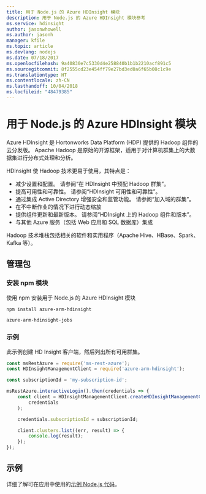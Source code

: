 ```yaml
---
title: 用于 Node.js 的 Azure HDInsight 模块
description: 用于 Node.js 的 Azure HDInsight 模块参考
ms.service: hdinsight
author: jasonwhowell
ms.author: jasonh
manager: kfile
ms.topic: article
ms.devlang: nodejs
ms.date: 07/18/2017
ms.openlocfilehash: 9a40830e7c5330d4e258840b1b1b2210acf891c5
ms.sourcegitcommit: 8f2555cd23e454ff79e27bd3ed0a6f65b08c1c9e
ms.translationtype: HT
ms.contentlocale: zh-CN
ms.lasthandoff: 10/04/2018
ms.locfileid: "48479385"
---
```

# <a name="azure-hdinsight-modules-for-nodejs"></a>用于 Node.js 的 Azure HDInsight 模块

Azure HDInsight 是 Hortonworks Data Platform (HDP) 提供的 Hadoop 组件的云分发版。 Apache Hadoop 是原始的开源框架，适用于对计算机群集上的大数据集进行分布式处理和分析。

HDInsight 使 Hadoop 技术更易于使用，其特点是：
- 减少设置和配置。 请参阅“在 HDInsight 中预配 Hadoop 群集”。
- 提高可用性和可靠性。 请参阅“HDInsight 可用性和可靠性”。
- 通过集成 Active Directory 增强安全和监管功能。 请参阅“加入域的群集”。
- 在不中断作业的情况下进行动态缩放
- 提供组件更新和最新版本。 请参阅“HDInsight 上的 Hadoop 组件和版本”。
- 与其他 Azure 服务（包括 Web 应用和 SQL 数据库）集成

Hadoop 技术堆栈包括相关的软件和实用程序（Apache Hive、HBase、Spark、Kafka 等）。 

## <a name="management-package"></a>管理包

### <a name="install-the-npm-modules"></a>安装 npm 模块

使用 npm 安装用于 Node.js 的 Azure HDInsight 模块

```bash
npm install azure-arm-hdinsight
```

```bash
azure-arm-hdinsight-jobs
```

### <a name="example"></a>示例 

此示例创建 HD Insight 客户端，然后列出所有可用群集。 

```javascript
const msRestAzure = require('ms-rest-azure');
const HDInsightManagementClient = require('azure-arm-hdinsight');

const subscriptionId = 'my-subscription-id';

msRestAzure.interactiveLogin().then(credentials => {
    const client = HDInsightManagementClient.createHDInsightManagementClient(
        credentials
    );

    credentials.subscriptionId = subscriptionId;

    client.clusters.list((err, result) => {
        console.log(result);
    });
});
```

## <a name="samples"></a>示例

详细了解可在应用中使用的[示例 Node.js 代码](https://azure.microsoft.com/resources/samples/?platform=nodejs)。
